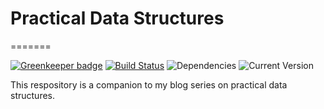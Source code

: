 

# Practical Data Structures
=======

[![Greenkeeper badge](https://badges.greenkeeper.io/joe-crick/Reduxigen.svg)](https://greenkeeper.io/)
[![Build Status](https://travis-ci.org/joe-crick/practical-data-structures.svg?branch=master)](https://travis-ci.org/joe-crick/practical-data-structures)
![Dependencies](https://img.shields.io/badge/dependencies-up%20to%20date-brightgreen.svg)
![Current Version](https://img.shields.io/badge/version-0.0.1-green.svg)

This respository is a companion to my blog series on practical data structures.
